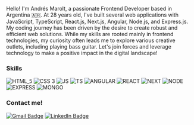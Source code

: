 Hello! I'm Andrés Marolt, a passionate Frontend Developer based in Argentina 🇦🇷. At 28 years old, I've built several web applications with JavaScript, TypeScript, React.js, Next.js, Angular, Node.js, and Express.js. My coding journey has been driven by the desire to create robust and efficient web solutions. While my skills are rooted mainly in frontend technologies, my curiosity often leads me to explore various creative outlets, including playing bass guitar. Let's join forces and leverage technology to make a positive impact in the digital landscape!

### Skills
![HTML_5](https://img.shields.io/badge/HTML5-E34F26?style=for-the-badge&logo=html5&logoColor=white)
![CSS 3](https://img.shields.io/badge/CSS3-1572B6?style=for-the-badge&logo=css3&logoColor=white)
![JS](https://img.shields.io/badge/JavaScript-F0DB4F?style=for-the-badge&logo=javascript&logoColor=black)
![TS](https://img.shields.io/badge/Typescript-007acc?style=for-the-badge&logo=typescript&logoColor=white)
![ANGULAR](https://img.shields.io/badge/Angular-DD0031?style=for-the-badge&logo=angular&logoColor=white)
![REACT](https://img.shields.io/badge/React-61DAFB?style=for-the-badge&logo=react&logoColor=black)
![NEXT](https://img.shields.io/badge/Next-000?style=for-the-badge&logo=nextdotjs&logoColor=white)
![NODE](https://img.shields.io/badge/Node.js-339933?style=for-the-badge&logo=nodedotjs&logoColor=white)
![EXPRESS](https://img.shields.io/badge/Express.js-000?style=for-the-badge&logo=express&logoColor=white)
![MONGO](https://img.shields.io/badge/MongoDB-3FA037?style=for-the-badge&logo=mongodb&logoColor=white)

### Contact me!
[![Gmail Badge](https://img.shields.io/badge/-Gmail-D14836?style=flat&logo=gmail&logoColor=white)](mailto:andresmmarolt@gmail.com)
[![LinkedIn Badge](https://img.shields.io/badge/-LinkedIn-0077B5?style=flat&logo=linkedin&logoColor=white)](https://www.linkedin.com/in/marcos-andres-marolt/)
